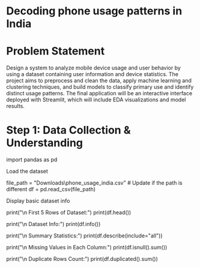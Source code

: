 # Decoding phone usage patterns in India

# Problem Statement
Design a system to analyze mobile device usage and user behavior by using a dataset containing user information and device statistics. The project aims to preprocess and clean the data, apply machine learning and clustering techniques, and build models to classify primary use and identify distinct usage patterns. The final application will be an interactive interface deployed with Streamlit, which will include EDA visualizations and model results.

# Step 1: Data Collection & Understanding
import pandas as pd

  Load the dataset

  file_path = "Downloads\phone_usage_india.csv"  # Update if the path is different
  df = pd.read_csv(file_path)

  Display basic dataset info

  print("\n First 5 Rows of Dataset:")
  print(df.head())

  print("\n Dataset Info:")
  print(df.info())

  print("\n Summary Statistics:")
  print(df.describe(include="all"))

  print("\n Missing Values in Each Column:")
  print(df.isnull().sum())

  print("\n Duplicate Rows Count:")
  print(df.duplicated().sum())
